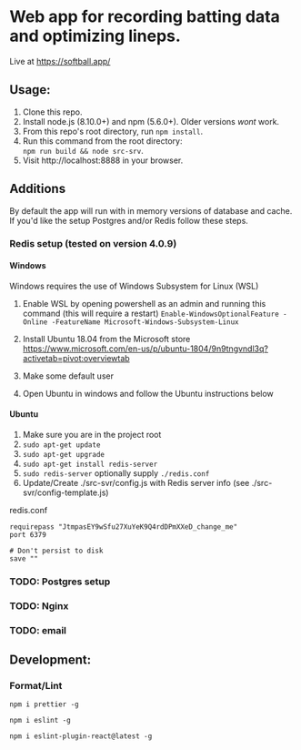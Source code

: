 # Web app for recording batting data and optimizing lineps.

Live at https://softball.app/

## Usage:

1. Clone this repo.
2. Install node.js (8.10.0+) and npm (5.6.0+). Older versions _wont_ work.
3. From this repo's root directory, run `npm install`.
4. Run this command from the root directory:  
   `npm run build && node src-srv`.
5. Visit http://localhost:8888 in your browser.

## Additions

By default the app will run with in memory versions of database and cache.
If you'd like the setup Postgres and/or Redis follow these steps.

### Redis setup (tested on version 4.0.9)

#### Windows

Windows requires the use of Windows Subsystem for Linux (WSL)

1. Enable WSL by opening powershell as an admin and running this command (this will require a restart)
   `Enable-WindowsOptionalFeature -Online -FeatureName Microsoft-Windows-Subsystem-Linux`

2. Install Ubuntu 18.04 from the Microsoft store
   https://www.microsoft.com/en-us/p/ubuntu-1804/9n9tngvndl3q?activetab=pivot:overviewtab

3. Make some default user

4. Open Ubuntu in windows and follow the Ubuntu instructions below

#### Ubuntu

1. Make sure you are in the project root
1. `sudo apt-get update`
1. `sudo apt-get upgrade`
1. `sudo apt-get install redis-server`
1. `sudo redis-server` optionally supply `./redis.conf`
1. Update/Create ./src-svr/config.js with Redis server info (see ./src-svr/config-template.js)

redis.conf

```
requirepass "JtmpasEY9wSfu27XuYeK9Q4rdDPmXXeD_change_me"
port 6379

# Don't persist to disk
save ""
```

### TODO: Postgres setup

### TODO: Nginx

### TODO: email

## Development:

### Format/Lint

`npm i prettier -g`

`npm i eslint -g`

`npm i eslint-plugin-react@latest -g`
